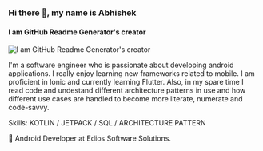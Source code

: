 ### Hi there 👋, my name is Abhishek
#### I am GitHub Readme Generator's creator
![I am GitHub Readme Generator's creator](https://arturssmirnovs.github.io/github-profile-readme-generator/images/banner.png)

I'm a software engineer who is passionate about developing android applications. I really enjoy learning new frameworks related to mobile. I am proficient in Ionic and currently learning Flutter. Also, in my spare time I read code and undestand different architecture patterns in use and how different use cases are handled to become more literate, numerate and code-savvy. 

Skills: KOTLIN / JETPACK / SQL / ARCHITECTURE PATTERN 

💼 Android Developer at Edios Software Solutions.


